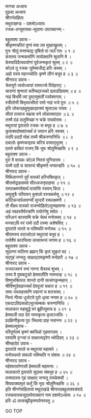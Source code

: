 मागचा अध्याय  
पुढचा अध्याय  
श्रीगर्गसंहिता  
मथुराखण्डः - दशमोऽध्यायः  
रजक-तन्तुवायक-सुदामा-उपाख्यानम् -  
  
बहुलाश्व उवाच -  
श्रीकृष्णचरितं पुण्यं मया तव मुखाच्छ्रुतम् ।  
पुनः श्रोतुं मनश्चाद्य तृषितो वा जलं गतः ॥ १ ॥  
कंसस्य जन्मकर्माणि त्वयोक्तानि श्रुतानि मे ।  
केश्यादिदैत्यवर्याणां पूर्वजन्मकृतं श्रुतम् ॥ २ ॥  
कोऽयं तु रजकः पूर्वमवधीद्यं हरिः कथम् ।  
अहो यस्य महज्ज्योतिः कृष्णे लीनं बभूव ह ॥ ३ ॥  
श्रीनारद उवाच -  
त्रेतायुगे त्वयोध्यायां रामराज्ये विदेहराट् ।  
चाराणां शृण्वतां कश्चिद्‌रजको ह्यवदत्प्रियाम् ॥ ४ ॥  
नाहं बिभर्मि त्वां दुष्टामुशतीं परवेश्मगाम् ।  
स्त्रीलोभी बिभृयात्सीतां रामो नाहं भजे पुनः ॥ ५ ॥  
इति लोकाद्‌बहुमुखाद्‌वाक्यं श्रुत्वाऽथ राघवः ।  
सीतां तत्याज सहसा वने लोकापवादतः ॥ ६ ॥  
तस्मै दंडं दातुमिच्छां न चक्रे राघवोत्तमः ।  
मथुरायां द्वापरांते रजकः स बभूव ह ॥ ७ ॥  
कुवाक्यदोषशांत्यर्थं तं जघान हरिः स्वयम् ।  
तदपि प्रददौ मोक्षं तस्मै श्रीकरुणानिधिः ॥ ८ ॥  
दयालोः कृष्णचन्द्रस्य चरित्रं परमाद्‌भुतम् ।  
एतत्ते कथितं राजन् किं भूयः श्रोतुमिच्छसि ॥ ९ ॥  
बहुलाश्व उवाच -  
पुरा वै वायकः कोऽयं नितरां मुनिसत्तम ।  
यस्मै ददौ च सारूप्यं श्रीकृष्णो भगवान्हरिः ॥ १० ॥  
श्रीनारद उवाच -  
मिथिलानगरे पूर्वं वायको हरिभक्तिकृत् ।  
श्रीरामोद्वाहसमये सीरध्वजनृपाज्ञया ॥ ११ ॥  
रामलक्ष्मणवेषार्थं वासांसि रचयन् किल ।  
लघुसूत्रैः परिवयन् कुशलो वस्त्रकर्मसु ॥ १२ ॥  
कोटिकन्दर्पलावण्यौ सुन्दरौ रामलक्ष्मणौ ।  
तौ वीक्ष्य वायको राजन्मोहितोऽभून्महामनाः ॥ १३ ॥  
अहं स्वहस्तैर्वस्त्राणि तयोरंगेषु सर्वतः ।  
परिधानं कारयामि चक्रे चेत्थं मनोरथम् ॥ १४ ॥  
मनसाऽपि वरं रामो ददौ तस्मा अशेषवित् ।  
द्वापरांते भारते च भविष्यति मनोरथः ॥ १५ ॥  
श्रीरामस्य वरात्सोऽयं मथुरायां बभूव ह ।  
तयोर्वेषं कारयित्वा तत्सारूप्यं जगाम ह ॥ १६ ॥  
बहुलाश्व उवाच -  
सुदाम्ना मालिना ब्रह्मन् किं कृतं सुकृतं वद ।  
यद्गृहं जग्मतुः साक्षाद्‌रामकृष्णौ मनोहरौ ॥ १७ ॥  
श्रीनारद उवाच -  
राजराजवनं रम्यं नाम्ना चैत्ररथं शुभम् ।  
तस्य वै पुष्पबटुको हेममालीति नामभाक् ॥ १८ ॥  
विष्णुभक्तिरतः शान्तो दानी सत्संगकृन्महान् ।  
श्रीविष्णुदेवप्राप्त्यर्थं देवपूजां चकार ह ॥ १९ ॥  
समाः पंचसहस्राणि पद्मानां च शतत्रयम् ।  
नित्यं नीत्वा धूर्जटये पुरो धृत्वा ननाम ह ॥ २० ॥  
एकदाऽतिप्रसन्नोऽभूत्त्र्यम्बकः करुणानिधिः ।  
मालाकार महाबुद्धे वरं ब्रूहीत्युवाच ह ॥ २१ ॥  
हेममाली तदा देवं नमस्कृत्य कृताञ्जलिः ।  
प्रदक्षिणीकृत्य पुरः स्थित्वा प्राह नताननः ॥ २२ ॥  
हेममाल्युवाच -  
परिपूर्णतमं कृष्णं क्वचिन्नो गृहमागतम् ।  
पश्यामि दृग्भ्यां तं साक्षात्त्वद्वरेण भवेदिदम् ॥ २३ ॥  
श्रीमहादेव उवाच -  
द्वापरांते भारते च मथुरायां महामते ।  
मनोरथस्ते सफलो भविष्यति न संशयः ॥ २४ ॥  
श्रीनारद उवाच -  
महेश्वरवरेणासौ हेममाली महामनाः ।  
मालाकारो द्वापरांते सुदामा संबभूव ह ॥ २५ ॥  
तस्मादस्य गृहं साक्षात् जग्मतू रामकेशवौ ।  
शिववाक्यामृतं कर्तुं किं भूयः श्रोतुमिच्छसि ॥ २६ ॥  
इति श्रीगर्गसंहितायां मथुराखंडे श्रीनारदबहुलाश्वसंवादे  
रजकवायकसुदामोपाख्यानं नाम दशमोऽध्यायः ॥ १० ॥  
हरिः ॐ तत्सच्छ्रीकृष्णार्पणमस्तु ॥  
  
GO TOP
